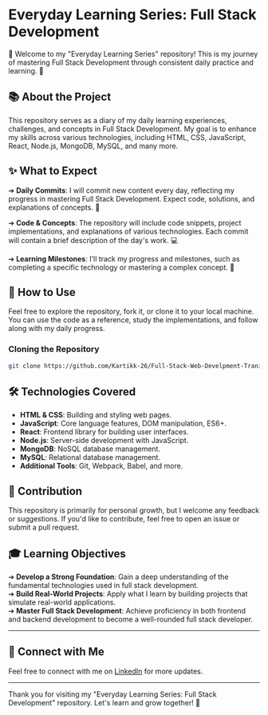 # Everyday Learning Series: Full Stack Development

👋 Welcome to my "Everyday Learning Series" repository! This is my journey of mastering Full Stack Development through consistent daily practice and learning. 🌟

## 📚 About the Project
This repository serves as a diary of my daily learning experiences, challenges, and concepts in Full Stack Development. My goal is to enhance my skills across various technologies, including HTML, CSS, JavaScript, React, Node.js, MongoDB, MySQL, and many more.

## ✨ What to Expect
➔ **Daily Commits**: I will commit new content every day, reflecting my progress in mastering Full Stack Development. Expect code, solutions, and explanations of concepts. 📅

➔ **Code & Concepts**: The repository will include code snippets, project implementations, and explanations of various technologies. Each commit will contain a brief description of the day's work. 💻

➔ **Learning Milestones**: I'll track my progress and milestones, such as completing a specific technology or mastering a complex concept. 🎯

## 🚀 How to Use
Feel free to explore the repository, fork it, or clone it to your local machine. You can use the code as a reference, study the implementations, and follow along with my daily progress.

### Cloning the Repository
```bash
git clone https://github.com/Kartikk-26/Full-Stack-Web-Develpment-Traning.git
```

## 🛠️ Technologies Covered
- **HTML & CSS**: Building and styling web pages.
- **JavaScript**: Core language features, DOM manipulation, ES6+.
- **React**: Frontend library for building user interfaces.
- **Node.js**: Server-side development with JavaScript.
- **MongoDB**: NoSQL database management.
- **MySQL**: Relational database management.
- **Additional Tools**: Git, Webpack, Babel, and more.

## 📝 Contribution
This repository is primarily for personal growth, but I welcome any feedback or suggestions. If you'd like to contribute, feel free to open an issue or submit a pull request.

## 🎓 Learning Objectives
➔ **Develop a Strong Foundation**: Gain a deep understanding of the fundamental technologies used in full stack development.  
➔ **Build Real-World Projects**: Apply what I learn by building projects that simulate real-world applications.  
➔ **Master Full Stack Development**: Achieve proficiency in both frontend and backend development to become a well-rounded full stack developer.

---

## 🌟 Connect with Me
Feel free to connect with me on [LinkedIn](https://www.linkedin.com/in/-kartikjain/) for more updates.

---

Thank you for visiting my "Everyday Learning Series: Full Stack Development" repository. Let's learn and grow together! 🚀